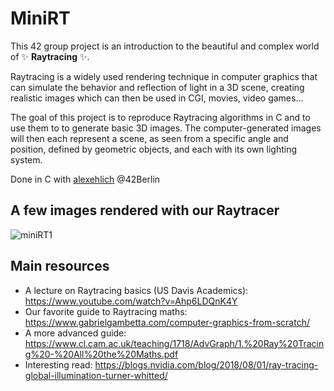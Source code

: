 # MiniRT

This 42 group project is an introduction to the beautiful and complex world of ✨ **Raytracing** ✨.

Raytracing is a widely used rendering technique in computer graphics that can simulate the behavior and reflection of light in a 3D scene, creating realistic images which can then be used in CGI, movies, video games...

The goal of this project is to reproduce Raytracing algorithms in C and to use them to to generate basic 3D images. The computer-generated images will then each represent a scene, as seen from a specific angle and position, defined by geometric objects, and each with its own lighting system.

Done in C with [alexehlich](https://github.com/alexehrlich) @42Berlin

## A few images rendered with our Raytracer

![miniRT1](https://github.com/dubmix/42-miniRT/assets/104844198/adeba6a2-e39b-4740-b101-6756a7d9350b)

## Main resources

- A lecture on Raytracing basics (US Davis Academics): https://www.youtube.com/watch?v=Ahp6LDQnK4Y
- Our favorite guide to Raytracing maths: https://www.gabrielgambetta.com/computer-graphics-from-scratch/
- A more advanced guide: https://www.cl.cam.ac.uk/teaching/1718/AdvGraph/1.%20Ray%20Tracing%20-%20All%20the%20Maths.pdf
- Interesting read: https://blogs.nvidia.com/blog/2018/08/01/ray-tracing-global-illumination-turner-whitted/
